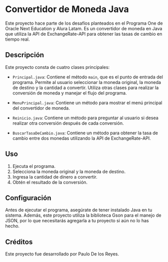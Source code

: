 # Convertidor de Moneda Java

Este proyecto hace parte de los desafíos planteados en el Programa One de Oracle Next Education y Alura Latam. Es un convertidor de moneda en Java que utiliza la API de ExchangeRate-API para obtener las tasas de cambio en tiempo real.

## Descripción

Este proyecto consta de cuatro clases principales:

- `Principal.java`: Contiene el método `main`, que es el punto de entrada del programa. Permite al usuario seleccionar la moneda original, la moneda de destino y la cantidad a convertir. Utiliza otras clases para realizar la conversión de moneda y manejar el flujo del programa.

- `MenuPrincipal.java`: Contiene un método para mostrar el menú principal del convertidor de moneda.

- `Reinicio.java`: Contiene un método para preguntar al usuario si desea realizar otra conversión después de cada conversión.

- `BuscarTasaDeCambio.java`: Contiene un método para obtener la tasa de cambio entre dos monedas utilizando la API de ExchangeRate-API.

## Uso

1. Ejecuta el programa.
2. Selecciona la moneda original y la moneda de destino.
3. Ingresa la cantidad de dinero a convertir.
4. Obtén el resultado de la conversión.

## Configuración

Antes de ejecutar el programa, asegúrate de tener instalado Java en tu sistema. Además, este proyecto utiliza la biblioteca Gson para el manejo de JSON, por lo que necesitarás agregarla a tu proyecto si aún no lo has hecho.

## Créditos

Este proyecto fue desarrollado por Paulo De los Reyes.

